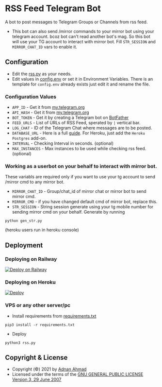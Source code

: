 # RSS Feed Telegram Bot
A bot to post messages to Telegram Groups or Channels from rss feed.
- This bot can also send /mirror commands to your mirror bot using your telegram account.
bcoz bot can't read another bot's mag. So this bot will use your TG account to interact with mirror bot.
Fill `STR_SESSION` and `MIRROR_CHAT_ID` vars to enable it.

## Configuration
- Edit the [rss.py](./rss.py) as your needs.
- Edit values in [config.env](./config.env.template) or set it in Environment Variables. There is an template for `config.env` already exists just edit it and rename the file.

### Configuration Values
- `APP_ID` - Get it from [my.telegram.org](https://my.telegram.org/apps)
- `API_HASH` - Get it from [my.telegram.org](https://my.telegram.org/apps)
- `BOT_TOKEN` - Get it by creating a Telegram bot on [BotFather](https://t.me/BotFather)
- `FEED_URLS` - List of URLs of RSS Feed, sperated by `|` vertical bar.
- `LOG_CHAT` - ID of the Telegram Chat where messages are to be posted.
- `DATABASE_URL` - Here is a full [guide](https://github.com/SpEcHiDe/NoPMsBot/wiki/How-to-Install-Database-%3F). For Heroku, just add the `Heroku Postgres` add-on.
- `INTERVAL` - Checking Interval in seconds. (optional)
- `MAX_INSTANCES` - Max instances to be used while checking rss feed. (optional)
### Working as a userbot on your behalf to interact with mirror bot.

These variabls are required only if you want to use your tg account to send /mirror cmd to any mirror bot.
- `MIRROR_CHAT_ID` - Group/chat_id of mirror chat or mirror bot to send mirror cmd.
- `MIRROR_CMD` - if you have changed default cmd of mirror bot, replace this.
- `STR_SESSION` - String session generate using your tg mobile number for sending mirror cmd on your behalf. Generate by running
```
python gen_str.py 
```
(heroku users run in heroku console)

## Deployment

### Deploying on Railway
[![Deploy on Railway](https://railway.app/button.svg)](https://railway.app/new/template?template=https%3A%2F%2Fgithub.com%2Famaldezuza%2Frailwayrss&plugins=postgresql&envs=API_ID%2CAPI_HASH%2CFEED_URLS%2CBOT_TOKEN%2CLOG_CHANNEL%2CINTERVAL%2CMAX_INSTANCES%2CMIRROR_CHAT_ID%2CMIRROR_CMD%2CSTR_SESSION&optionalEnvs=MIRROR_CHAT_ID%2CMIRROR_CMD%2CSTR_SESSION&API_IDDesc=Get+it+from+my.telegram.org&API_HASHDesc=Get+it+from+my.telegram.org&FEED_URLSDesc=RSS+Feed+URL+of+the+site.+Split+by+%7C+if+there+are+more+than+one.&BOT_TOKENDesc=Get+it+by+creating+a+bot+on+https%3A%2F%2Ft.me%2Fbotfather&LOG_CHANNELDesc=Create+a+channel+%2C+send+a+message+and+forward+that+message+to+%40username_to_id_bot+%2C+you+will+get+channel+id.&INTERVALDesc=Times+between+checks.&MAX_INSTANCESDesc=1+is+more+than+enough.&MIRROR_CHAT_IDDesc=Only+useful+if+u+filled+string+session+variable.+This+will+send+mirror+commands+on+your+behalf+to+the+mentioned+chat+id.&MIRROR_CMDDesc=Only+useful+if+u+filled+string+session+variable.Mirror+command+of+your+bot.&STR_SESSIONDesc=Fill+this+if+you+wanna+setup+autoleech+or+automirror+system.&INTERVALDefault=30&MAX_INSTANCESDefault=1)

### Deploying on Heroku
[![Deploy](https://www.herokucdn.com/deploy/button.svg)](https://heroku.com/deploy)

### VPS or any other server/pc

- Install requirements from [requirements.txt](./requirements.txt)
```
pip3 install -r requirements.txt
```
- Deploy
```
python3 rss.py
```

## Copyright & License
- Copyright (©) 2021 by [Adnan Ahmad](https://github.com/viperadnan-git)
- Licensed under the terms of the [GNU GENERAL PUBLIC LICENSE Version 3, 29 June 2007](./LICENSE)
